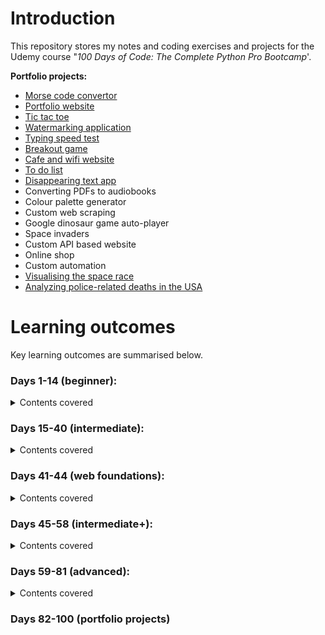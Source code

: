 # Introduction
This repository stores my notes and coding exercises and projects for the Udemy course "_100 Days of Code: The Complete Python Pro Bootcamp_'. 

**Portfolio projects:**
- [Morse code convertor](https://github.com/DesNewmanZA/Python_bootcamp/tree/main/Coding%20exercises/Day_82)
- [Portfolio website](https://github.com/DesNewmanZA/Python_bootcamp/tree/main/Coding%20exercises/Day_83)
- [Tic tac toe](https://github.com/DesNewmanZA/Python_bootcamp/tree/main/Coding%20exercises/Day_84)
- [Watermarking application](https://github.com/DesNewmanZA/Python_bootcamp/tree/main/Coding%20exercises/Day_85)
- [Typing speed test](https://github.com/DesNewmanZA/Python_bootcamp/tree/main/Coding%20exercises/Day_86)
- [Breakout game](https://github.com/DesNewmanZA/Python_bootcamp/tree/main/Coding%20exercises/Day_87)
- [Cafe and wifi website](https://github.com/DesNewmanZA/Python_bootcamp/tree/main/Coding%20exercises/Day_88)
- [To do list](https://github.com/DesNewmanZA/Python_bootcamp/tree/main/Coding%20exercises/Day_89)
- [Disappearing text app](https://github.com/DesNewmanZA/Python_bootcamp/tree/main/Coding%20exercises/Day_90)
- Converting PDFs to audiobooks
- Colour palette generator
- Custom web scraping
- Google dinosaur game auto-player
- Space invaders
- Custom API based website
- Online shop
- Custom automation
- [Visualising the space race](https://github.com/DesNewmanZA/Python_bootcamp/tree/main/Coding%20exercises/Day_99)
- [Analyzing police-related deaths in the USA](https://github.com/DesNewmanZA/Python_bootcamp/tree/main/Coding%20exercises/Day_100)
  
# Learning outcomes
Key learning outcomes are summarised below.

### Days 1-14 (beginner):
<details>
  <summary>Contents covered</summary>

- Defining variables
- Understanding and working with different variable types
- Logical operations and control flow
- Lists
- Loops
- Functions
- Dictionaries
- Variable scope and debugging.
</details>
  
### Days 15-40 (intermediate):
<details>
  <summary>Contents covered</summary>
- Object-oriented programming
- Turtle and working with GUIs
- States
- Inheritance
- Files, directories and paths
- Working with CSVs and pandas
- List comprehension
- Tkinter
- Args and kwargs
- Exception handling
- Working with JSON data
- Working with dates
- Sending emails and SMSs
- Using APIs
- Environment variables
</details>
  
### Days 41-44 (web foundations):
<details>
<summary>Contents covered</summary>
- HTML
- CSS
</details>

### Days 45-58 (intermediate+):
<details>
  <summary>Contents covered</summary>
- Webscraping with beautifulsoup
- Using selenium webdriver
- Flask for web development
- Templating with jinja
- Bootstrap
</details>
  
### Days 59-81 (advanced):
<details>
  <summary>Contents covered</summary>
- POST requests
- Building forms with Flask
- Databases with SQLlite and SQLalchemy
- RESTful APIs
- Authentication with Flask
- Git and version control
- Web deployment
- Data visualisation with matplotlib
- Data analysis with pandas
- Plotly charts
- Numpy
- Scikitlearn
</details>
  
### Days 82-100 (portfolio projects)
